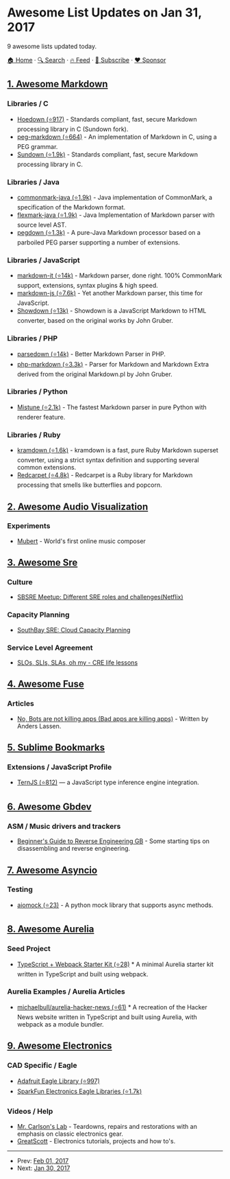# Awesome List Updates on Jan 31, 2017

9 awesome lists updated today.

[🏠 Home](/README.md) · [🔍 Search](https://www.trackawesomelist.com/search/) · [🔥 Feed](https://www.trackawesomelist.com/rss.xml) · [📮 Subscribe](https://trackawesomelist.us17.list-manage.com/subscribe?u=d2f0117aa829c83a63ec63c2f&id=36a103854c) · [❤️  Sponsor](https://github.com/sponsors/theowenyoung)



## [1. Awesome Markdown](/content/BubuAnabelas/awesome-markdown/README.md)

### Libraries / C

*   [Hoedown (⭐917)](https://github.com/hoedown/hoedown) - Standards compliant, fast, secure Markdown processing library in C (Sundown fork).
*   [peg-markdown (⭐664)](https://github.com/jgm/peg-markdown) - An implementation of Markdown in C, using a PEG grammar.
*   [Sundown (⭐1.9k)](https://github.com/vmg/sundown) - Standards compliant, fast, secure Markdown processing library in C.

### Libraries / Java

*   [commonmark-java (⭐1.9k)](https://github.com/atlassian/commonmark-java) - Java implementation of CommonMark, a specification of the Markdown format.
*   [flexmark-java (⭐1.9k)](https://github.com/vsch/flexmark-java) - Java Implementation of Markdown parser with source level AST.
*   [pegdown (⭐1.3k)](https://github.com/sirthias/pegdown) - A pure-Java Markdown processor based on a parboiled PEG parser supporting a number of extensions.

### Libraries / JavaScript

*   [markdown-it (⭐14k)](https://github.com/markdown-it/markdown-it) - Markdown parser, done right. 100% CommonMark support, extensions, syntax plugins & high speed.
*   [markdown-js (⭐7.6k)](https://github.com/evilstreak/markdown-js) - Yet another Markdown parser, this time for JavaScript.
*   [Showdown (⭐13k)](https://github.com/showdownjs/showdown) - Showdown is a JavaScript Markdown to HTML converter, based on the original works by John Gruber.

### Libraries / PHP

*   [parsedown (⭐14k)](https://github.com/erusev/parsedown) - Better Markdown Parser in PHP.
*   [php-markdown (⭐3.3k)](https://github.com/michelf/php-markdown) - Parser for Markdown and Markdown Extra derived from the original Markdown.pl by John Gruber.

### Libraries / Python

*   [Mistune (⭐2.1k)](https://github.com/lepture/mistune) - The fastest Markdown parser in pure Python with renderer feature.

### Libraries / Ruby

*   [kramdown (⭐1.6k)](https://github.com/gettalong/kramdown) - kramdown is a fast, pure Ruby Markdown superset converter, using a strict syntax definition and supporting several common extensions.
*   [Redcarpet (⭐4.8k)](https://github.com/vmg/redcarpet) - Redcarpet is a Ruby library for Markdown processing that smells like butterflies and popcorn.

## [2. Awesome Audio Visualization](/content/willianjusten/awesome-audio-visualization/README.md)

### Experiments

*   [Mubert](http://play.mubert.com/en/) - World's first online music composer

## [3. Awesome Sre](/content/dastergon/awesome-sre/README.md)

### Culture

*   [SBSRE Meetup: Different SRE roles and challenges(Netflix)](https://www.youtube.com/watch?v=zLXf0cKDOv0)

### Capacity Planning

*   [SouthBay SRE: Cloud Capacity Planning](https://www.youtube.com/watch?v=MDQ0uEUmLOo)

### Service Level Agreement

*   [SLOs, SLIs, SLAs, oh my - CRE life lessons](https://cloudplatform.googleblog.com/2017/01/availability-part-deux--CRE-life-lessons.html)

## [4. Awesome Fuse](/content/fuse-compound/awesome-fuse/README.md)

### Articles

*   [No, Bots are not killing apps (Bad apps are killing apps)](https://blog.prototypr.io/bots-wont-replace-apps-c88ff164990c#.2sp9vfqtv) - Written by Anders Lassen.

## [5. Sublime Bookmarks](/content/dreikanter/sublime-bookmarks/README.md)

### Extensions / JavaScript Profile

*   [TernJS (⭐812)](https://github.com/ternjs/tern_for_sublime) — a JavaScript type inference engine integration.

## [6. Awesome Gbdev](/content/gbdev/awesome-gbdev/README.md)

### ASM / Music drivers and trackers

*   [Beginner's Guide to Reverse Engineering GB](http://web.archive.org/web/20150511145100/http://www.bennvenn.com/Beginners_Guide_To_Reverse_Engineering.htm) - Some starting tips on disassembling and reverse engineering.

## [7. Awesome Asyncio](/content/timofurrer/awesome-asyncio/README.md)

### Testing

*   [aiomock (⭐23)](https://github.com/nhumrich/aiomock/) - A python mock library that supports async methods.

## [8. Awesome Aurelia](/content/aurelia-contrib/awesome-aurelia/README.md)

### Seed Project

*   [TypeScript + Webpack Starter Kit (⭐28)](https://github.com/michaelbull/aurelia-typescript-webpack-starter) \* A minimal Aurelia starter kit written in TypeScript and built using webpack.

### Aurelia Examples / Aurelia Articles

*   [michaelbull/aurelia-hacker-news (⭐61)](https://github.com/michaelbull/aurelia-hacker-news#aurelia-hacker-news-clone) \* A recreation of the Hacker News website written in TypeScript and built using Aurelia, with webpack as a module bundler.

## [9. Awesome Electronics](/content/kitspace/awesome-electronics/README.md)

### CAD Specific / Eagle

*   [Adafruit Eagle Library (⭐997)](https://github.com/adafruit/Adafruit-Eagle-Library)
*   [SparkFun Electronics Eagle Libraries (⭐1.7k)](https://github.com/sparkfun/SparkFun-Eagle-Libraries)

### Videos / Help

*   [Mr. Carlson's Lab](https://www.youtube.com/user/MrCarlsonsLab) - Teardowns, repairs and restorations with an emphasis on classic electronics gear.
*   [GreatScott](https://www.youtube.com/user/greatscottlab) - Electronics tutorials, projects and how to's.

---

- Prev: [Feb 01, 2017](/content/2017/02/01/README.md)
- Next: [Jan 30, 2017](/content/2017/01/30/README.md)